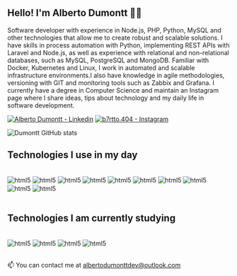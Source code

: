 

## Hello! I'm Alberto Dumontt 👋🏽

Software developer with experience in Node.js, PHP, Python, MySQL and other technologies that allow me to create robust and scalable solutions. I have skills in process automation with Python, implementing REST APIs with Laravel and Node.js, as well as experience with relational and non-relational databases, such as MySQL, PostgreSQL and MongoDB. Familiar with Docker, Kubernetes and Linux, I work in automated and scalable infrastructure environments.I also have knowledge in agile methodologies, versioning with GIT and monitoring tools such as Zabbix and Grafana. I currently have a degree in Computer Science and maintain an Instagram page where I share ideas, tips about technology and my daily life in software development.

[![Alberto Dumontt - Linkedin](https://img.shields.io/badge/LinkedIn-0077B5?style=for-the-badge&logo=linkedin&logoColor=white)](https://www.linkedin.com/in/alberto-sdumontt/) [![b7rtto.404 - Instagram](https://img.shields.io/badge/Instagram-E4405F?style=for-the-badge&logo=instagram&logoColor=white)](https://www.instagram.com/b7rtto.404/)

![Dumontt GitHub stats](https://github-readme-stats.vercel.app/api?username=albertodumonttdev&show_icons=true&theme=radical)

## Technologies I use in my day

<div style="display: inline_block"></br>
    <img align="center" alt="html5" src="https://img.shields.io/badge/HTML5-E34F26?style=for-the-badge&logo=html5&logoColor=white">
    <img align="center" alt="html5" src="https://img.shields.io/badge/CSS-239120?&style=for-the-badge&logo=css3&logoColor=white">
    <img align="center" alt="html5" src="https://img.shields.io/badge/Vue.js-35495E?style=for-the-badge&logo=vue.js&logoColor=4FC08D">
    <img align="center" alt="html5" src="https://img.shields.io/badge/React-20232A?style=for-the-badge&logo=react&logoColor=61DAFB">
    <img align="center" alt="html5" src="https://img.shields.io/badge/JavaScript-F7DF1E?style=for-the-badge&logo=javascript&logoColor=black">
    <img align="center" alt="html5" src="https://img.shields.io/badge/jQuery-0769AD?style=for-the-badge&logo=jquery&logoColor=white">
    <img align="center" alt="html5" src="https://img.shields.io/badge/Node.js-43853D?style=for-the-badge&logo=node.js&logoColor=white">
    <img align="center" alt="html5" src="https://img.shields.io/badge/PHP-777BB4?style=for-the-badge&logo=php&logoColor=white">
    <img align="center" alt="html5" src="https://img.shields.io/badge/MySQL-00000F?style=for-the-badge&logo=mysql&logoColor=white">
    <img align="center" alt="html5" src="https://img.shields.io/badge/Linux-FCC624?style=for-the-badge&logo=linux&logoColor=black">
</div></br>

## Technologies I am currently studying

<div style="display: inline_block"></br>
    <img align="center" alt="html5" src="https://img.shields.io/badge/Java-ED8B00?style=for-the-badge&logo=openjdk&logoColor=white">
    <img align="center" alt="html5" src="https://img.shields.io/badge/Amazon_AWS-232F3E?style=for-the-badge&logo=amazon-aws&logoColor=white">
    <img align="center" alt="html5" src="https://img.shields.io/badge/MongoDB-4EA94B?style=for-the-badge&logo=mongodb&logoColor=whitee">
    <img align="center" alt="html5" src="https://img.shields.io/badge/Angular-DD0031?style=for-the-badge&logo=angular&logoColor=white">
</div></br>


📫 You can contact me at albertodumonttdev@outlook.com
